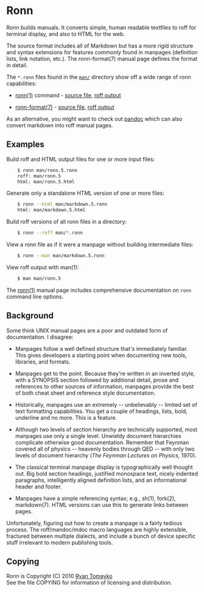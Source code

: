 # Ronn

Ronn builds manuals. It converts simple, human readable textfiles to roff for
terminal display, and also to HTML for the web.

The source format includes all of Markdown but has a more rigid structure and
syntax extensions for features commonly found in manpages (definition lists,
link notation, etc.). The ronn-format(7) manual page defines the format in
detail.

The `*.ronn` files found in the [`man/`][1] directory show off a wide range of
ronn capabilities:

  * [ronn(1)](http://rtomayko.github.com/ronn/ronn.1) command -
    [source file](http://github.com/rtomayko/ronn/blob/master/man/ronn.1.ronn),
    [roff output](http://github.com/rtomayko/ronn/blob/master/man/ronn.1)

  * [ronn-format(7)](http://rtomayko.github.com/ronn/ronn-format.7) -
    [source file](http://github.com/rtomayko/ronn/blob/master/man/ronn-format.7.ronn),
    [roff output](http://github.com/rtomayko/ronn/blob/master/man/ronn-format.7)

[1]: http://github.com/rtomayko/ronn/tree/master/man

As an alternative, you might want to check out [pandoc](http://johnmacfarlane.net/pandoc/) which can also convert markdown into roff manual pages.

## Examples

Build roff and HTML output files for one or more input files:
```bash
    $ ronn man/ronn.5.ronn
    roff: man/ronn.5
    html: man/ronn.5.html
```
Generate only a standalone HTML version of one or more files:
```bash
    $ ronn --html man/markdown.5.ronn
    html: man/markdown.5.html
```
Build roff versions of all ronn files in a directory:
```bash
    $ ronn --roff man/*.ronn
```
View a ronn file as if it were a manpage without building intermediate files:
```bash
    $ ronn --man man/markdown.5.ronn
```
View roff output with man(1):
```bash
    $ man man/ronn.5
```
The [ronn(1)](http://rtomayko.github.com/ronn/ronn.1) manual page includes
comprehensive documentation on `ronn` command line options.

## Background

Some think UNIX manual pages are a poor and outdated form of documentation. I
disagree:

- Manpages follow a well defined structure that's immediately familiar. This
  gives developers a starting point when documenting new tools, libraries, and
  formats.

- Manpages get to the point. Because they're written in an inverted style, with
  a SYNOPSIS section followed by additional detail, prose and references to
  other sources of information, manpages provide the best of both cheat sheet
  and reference style documentation.

- Historically, manpages use an extremely -- unbelievably -- limited set of
  text formatting capabilities. You get a couple of headings, lists, bold,
  underline and no more. This is a feature.

- Although two levels of section hierarchy are technically supported, most
  manpages use only a single level. Unwieldy document hierarchies complicate
  otherwise good documentation. Remember that Feynman covered all of physics
  -- heavenly bodies through QED -- with only two levels of document hierarchy
  (_The Feynman Lectures on Physics_, 1970).

- The classical terminal manpage display is typographically well thought out.
  Big bold section headings, justified monospace text, nicely indented
  paragraphs, intelligently aligned definition lists, and an informational
  header and footer.

- Manpages have a simple referencing syntax; e.g., sh(1), fork(2), markdown(7).
  HTML versions can use this to generate links between pages.

Unfortunately, figuring out how to create a manpage is a fairly tedious process.
The roff/mandoc/mdoc macro languages are highly extensible, fractured between
multiple dialects, and include a bunch of device specific stuff irrelevant to
modern publishing tools.

## Copying

Ronn is Copyright (C) 2010 [Ryan Tomayko](http://tomayko.com/about)<br>
See the file COPYING for information of licensing and distribution.
